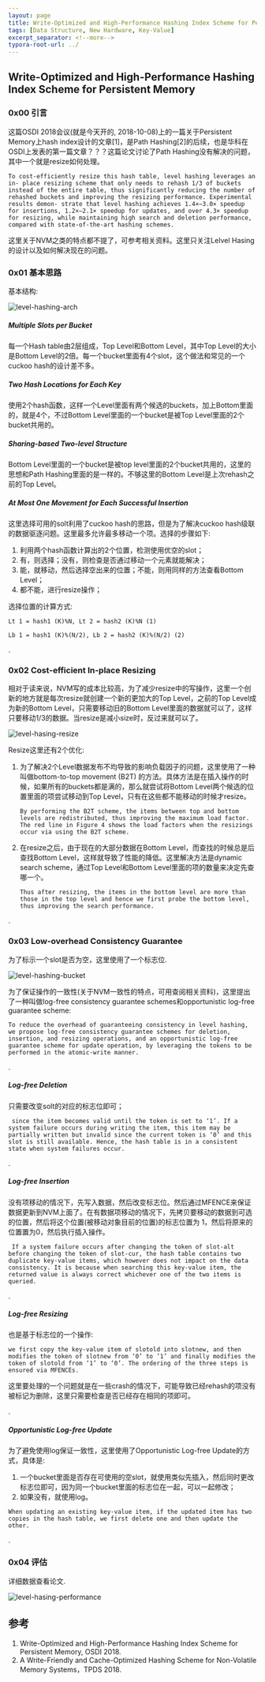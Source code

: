 ```yaml
---
layout: page
title: Write-Optimized and High-Performance Hashing Index Scheme for Persistent Memory
tags: [Data Structure, New Hardware, Key-Value]
excerpt_separator: <!--more-->
typora-root-url: ../
---
```


## Write-Optimized and High-Performance Hashing Index Scheme for Persistent Memory 

### 0x00 引言

  这篇OSDI 2018会议(就是今天开的, 2018-10-08)上的一篇关于Persistent Memory上hash index设计的文章[1]，是Path Hashing[2]的后续，也是华科在OSDI上发表的第一篇文章？？？这篇论文讨论了Path Hashing没有解决的问题，其中一个就是resize如何处理。

```
To cost-efficiently resize this hash table, level hashing leverages an in- place resizing scheme that only needs to rehash 1/3 of buckets instead of the entire table, thus significantly reducing the number of rehashed buckets and improving the resizing performance. Experimental results demon- strate that level hashing achieves 1.4×−3.0× speedup for insertions, 1.2×−2.1× speedup for updates, and over 4.3× speedup for resizing, while maintaining high search and deletion performance, compared with state-of-the-art hashing schemes.
```

这里关于NVM之类的特点都不提了，可参考相关资料。这里只关注Lelvel Hasing的设计以及如何解决现在的问题。



### 0x01 基本思路

基本结构:

![level-hashing-arch](/assets/img/level-hashing-arch.png)

##### Multiple Slots per Bucket 

  每一个Hash table由2层组成，Top Level和Bottom Level，其中Top Level的大小是Bottom Level的2倍。每一个bucket里面有4个slot，这个做法和常见的一个cuckoo hash的设计差不多。

#####  Two Hash Locations for Each Key 

   使用2个hash函数，这样一个Level里面有两个候选的buckets，加上Bottom里面的，就是4个，不过Bottom Level里面的一个bucket是被Top Level里面的2个bucket共用的。

##### Sharing-based Two-level Structure 

 Bottom Level里面的一个bucket是被top level里面的2个bucket共用的，这里的思想和Path Hashing里面的是一样的。不够这里的Bottom Level是上次rehash之前的Top Level。

##### At Most One Movement for Each Successful Insertion 

 这里选择可用的solt利用了cuckoo hash的思路，但是为了解决cuckoo hash级联的数据驱逐问题。这里最多允许最多移动一个项。选择的步骤如下:

1.  利用两个hash函数计算出的2个位置，检测使用优空的slot；
2. 有，则选择；没有，则检查是否通过移动一个元素就能解决；
3. 能，就移动，然后选择空出来的位置；不能，则用同样的方法查看Bottom Level；
4. 都不能，进行resize操作；

选择位置的计算方式:

```
Lt 1 = hash1 (K)%N, Lt 2 = hash2 (K)%N (1) 

Lb 1 = hash1 (K)%(N/2), Lb 2 = hash2 (K)%(N/2) (2)
```

.

### 0x02  Cost-efficient In-place Resizing 

  相对于读来说，NVM写的成本比较高，为了减少resize中的写操作，这里一个创新的地方就是每次resize就创建一个新的更加大的Top Level，之前的Top Level成为新的Bottom Level，只需要移动旧的Bottom Level里面的数据就可以了，这样只要移动1/3的数据。当resize是减小size时，反过来就可以了。

![level-hasing-resize](/assets/img/level-hasing-resize.png)

 Resize这里还有2个优化:

1. 为了解决2个Level数据发布不均导致的影响负载因子的问题，这里使用了一种叫做bottom-to-top movement (B2T) 的方法。具体方法是在插入操作的时候，如果所有的buckets都是满的，那么就尝试将Bottom Level两个候选的位置里面的项尝试移动到Top Level，只有在这些都不能移动的时候才resize。

   ```
   By performing the B2T scheme, the items between top and bottom levels are redistributed, thus improving the maximum load factor. The red line in Figure 4 shows the load factors when the resizings occur via using the B2T scheme. 
   ```

2. 在resize之后，由于现在的大部分数据在Bottom Level，而查找的时候总是后查找Bottom Level，这样就导致了性能的降低。这里解决方法是dynamic search scheme，通过Top Level和Bottom Level里面的项的数量来决定先查哪一个。

   ```
   Thus after resizing, the items in the bottom level are more than those in the top level and hence we first probe the bottom level, thus improving the search performance. 
   ```


.

### 0x03 Low-overhead Consistency Guarantee 

   为了标示一个slot是否为空，这里使用了一个标志位.

![level-hashing-bucket](/assets/img/level-hashing-bucket.png)

 为了保证操作的一致性(关于NVM一致性的特点，可用查阅相关资料)，这里提出了一种叫做log-free consistency guarantee schemes和opportunistic log-free guarantee scheme:

```
To reduce the overhead of guaranteeing consistency in level hashing, we propose log-free consistency guarantee schemes for deletion, insertion, and resizing operations, and an opportunistic log-free guarantee scheme for update operation, by leveraging the tokens to be performed in the atomic-write manner.
```

.

#####  Log-free Deletion 

  只需要改变solt的对应的标志位即可；

```
 since the item becomes valid until the token is set to ‘1’. If a system failure occurs during writing the item, this item may be partially written but invalid since the current token is ‘0’ and this slot is still available. Hence, the hash table is in a consistent state when system failures occur.
```

.

#####  Log-free Insertion 

  没有项移动的情况下，先写入数据，然后改变标志位。然后通过MFENCE来保证数据更新到NVM上面了。在有数据项移动的情况下，先拷贝要移动的数据到可选的位置，然后将这个位置(被移动对象目前的位置)的标志位置为 1，然后将原来的位置置为0，然后执行插入操作。

```
 If a system failure occurs after changing the token of slot-alt before changing the token of slot-cur, the hash table contains two duplicate key-value items, which however does not impact on the data consistency. It is because when searching this key-value item, the returned value is always correct whichever one of the two items is queried.
```

.

##### Log-free Resizing 

 也是基于标志位的一个操作:

```
we first copy the key-value item of slotold into slotnew, and then modifies the token of slotnew from ‘0’ to ‘1’ and finally modifies the token of slotold from ‘1’ to ‘0’. The ordering of the three steps is ensured via MFENCEs. 
```

 这里要处理的一个问题就是在一些crash的情况下，可能导致已经rehash的项没有被标记为删除，这里只需要检查是否已经存在相同的项即可。

.

##### Opportunistic Log-free Update 

  为了避免使用log保证一致性，这里使用了Opportunistic Log-free Update的方式，具体是:

1. 一个bucket里面是否存在可使用的空slot，就使用类似先插入，然后同时更改标志位即可，因为同一个bucket里面的标志位在一起，可以一起修改；
2. 如果没有，就使用log。

```
When updating an existing key-value item, if the updated item has two copies in the hash table, we first delete one and then update the other.
```

.

### 0x04 评估

详细数据查看论文.

![level-hasing-performance](/assets/img/level-hasing-performance.png)

## 参考

1. Write-Optimized and High-Performance Hashing Index Scheme for Persistent Memory, OSDI 2018.
2. A Write-Friendly and Cache-Optimized Hashing Scheme for Non-Volatile Memory Systems，TPDS 2018.